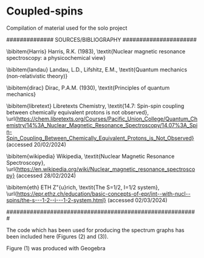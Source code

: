 # Coupled-spins
Compilation of material used for the solo project

############## SOURCES/BIBLIOGRAPHY ######################

\bibitem{Harris} Harris, R.K. (1983), \textit{Nuclear magnetic resonance spectroscopy: a physicochemical view}

\bibitem{landau} Landau, L.D., Lifshitz, E.M., \textit{Quantum mechanics (non-relativistic theory)}

\bibitem{dirac} Dirac, P.A.M. (1930), \textit{Principles of quantum mechanics}

\bibitem{libretext} Libretexts Chemistry, \textit{14.7: Spin-spin coupling between chemically equivalent protons is not observed}, \url{https://chem.libretexts.org/Courses/Pacific_Union_College/Quantum_Chemistry/14%3A_Nuclear_Magnetic_Resonance_Spectroscopy/14.07%3A_Spin-Spin_Coupling_Between_Chemically_Equivalent_Protons_is_Not_Observed} (accessed 20/02/2024)

\bibitem{wikipedia} Wikipedia, \textit{Nuclear Magnetic Resonance Spectroscopy}, \url{https://en.wikipedia.org/wiki/Nuclear_magnetic_resonance_spectroscopy} (accessed 28/02/2024)

\bibitem{eth} ETH Z\"{u}rich, \textit{The S=1/2, I=1/2 system}, \url{https://epr.ethz.ch/education/basic-concepts-of-epr/int--with-nucl--spins/the-s---1-2--i---1-2-system.html} (accessed 02/03/2024)

#########################################################

The code which has been used for producing the spectrum graphs has been included here (Figures (2) and (3)).

Figure (1) was produced with Geogebra

